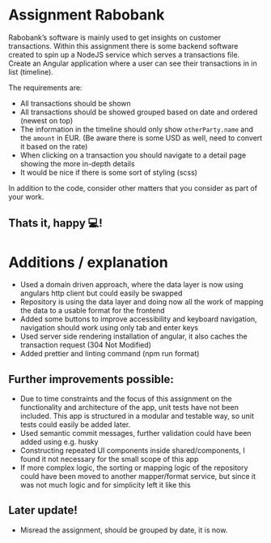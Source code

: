 # Assignment Rabobank

Rabobank’s software is mainly used to get insights on customer transactions. Within this assignment there is some backend software created to spin up a NodeJS service which serves a transactions file. Create an Angular application where a user can see their transactions in in list (timeline).

The requirements are:

- All transactions should be shown
- All transactions should be showed grouped based on date and ordered (newest on top)
- The information in the timeline should only show `otherParty.name` and the `amount` in EUR. (Be aware there is some USD as well, need to convert it based on the rate)
- When clicking on a transaction you should navigate to a detail page showing the more in-depth details
- It would be nice if there is some sort of styling (scss)

In addition to the code, consider other matters that you consider as part of your work.

## Thats it, happy 💻!

# Additions / explanation

- Used a domain driven approach, where the data layer is now using angulars http client but could easily be swapped
- Repository is using the data layer and doing now all the work of mapping the data to a usable format for the frontend
- Added some buttons to improve accessibility and keyboard navigation, navigation should work using only tab and enter keys
- Used server side rendering installation of angular, it also caches the transaction request (304 Not Modified)
- Added prettier and linting command (npm run format)

## Further improvements possible:

- Due to time constraints and the focus of this assignment on the functionality and architecture of the app, unit tests have not been included. This app is structured in a modular and testable way, so unit tests could easily be added later.
- Used semantic commit messages, further validation could have been added using e.g. husky
- Constructing repeated UI components inside shared/components, I found it not necessary for the small scope of this app
- If more complex logic, the sorting or mapping logic of the repository could have been moved to another mapper/format service, but since it was not much logic and for simplicity left it like this

## Later update!
- Misread the assignment, should be grouped by date, it is now.